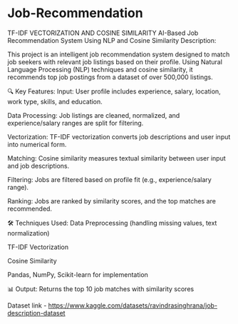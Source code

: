 # Job-Recommendation
TF-IDF VECTORIZATION AND COSINE SIMILARITY
AI-Based Job Recommendation System Using NLP and Cosine Similarity
Description:

This project is an intelligent job recommendation system designed to match job seekers with relevant job listings based on their profile. Using Natural Language Processing (NLP) techniques and cosine similarity, it recommends top job postings from a dataset of over 500,000 listings.

🔍 Key Features:
Input: User profile includes experience, salary, location, work type, skills, and education.

Data Processing: Job listings are cleaned, normalized, and experience/salary ranges are split for filtering.

Vectorization: TF-IDF vectorization converts job descriptions and user input into numerical form.

Matching: Cosine similarity measures textual similarity between user input and job descriptions.

Filtering: Jobs are filtered based on profile fit (e.g., experience/salary range).

Ranking: Jobs are ranked by similarity scores, and the top matches are recommended.

🛠 Techniques Used:
Data Preprocessing (handling missing values, text normalization)

TF-IDF Vectorization

Cosine Similarity

Pandas, NumPy, Scikit-learn for implementation

📊 Output:
Returns the top 10 job matches with similarity scores

Dataset link  - https://www.kaggle.com/datasets/ravindrasinghrana/job-description-dataset
